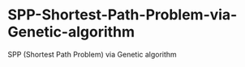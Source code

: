 # SPP-Shortest-Path-Problem-via-Genetic-algorithm
SPP (Shortest Path Problem) via Genetic algorithm
